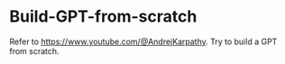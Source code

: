 # Build-GPT-from-scratch
Refer to https://www.youtube.com/@AndrejKarpathy. Try to build a GPT from scratch.

